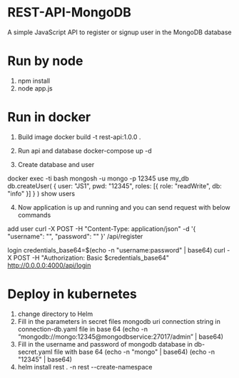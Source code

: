 # REST-API-MongoDB
A simple JavaScript API to register or signup user in the MongoDB database

# Run by node
1. npm install 
2. node app.js

# Run in docker 
1. Build image
docker build -t rest-api:1.0.0 .

2. Run api and database
docker-compose up -d

3. Create database and user

docker exec -ti <database-instance> bash
mongosh -u mongo -p 12345
use my_db
db.createUser( { user: "JS1", pwd: "12345", roles: [{ role: "readWrite", db: "info" }] } )
show users

4. Now application is up and running and you can send request with below commands

add user
curl -X POST -H "Content-Type: application/json" -d '{
  "username": "<your-username>",
  "password": "<your-password>"
}' <your-api-url>/api/register

login
credentials_base64=$(echo -n "username:password" | base64)
curl -X POST -H "Authorization: Basic $credentials_base64" http://0.0.0.0:4000/api/login

# Deploy in kubernetes 
1. change directory to Helm
2. Fill in the parameters in secret files mongodb uri connection string in connection-db.yaml file in base 64 (echo -n “mongodb://mongo:12345@mongodbservice:27017/admin” | base64)
3. Fill in the username and password of mongodb database in db-secret.yaml file with base 64 (echo -n "mongo" | base64) (echo -n "12345" | base64)
4. helm install rest . -n rest --create-namespace

